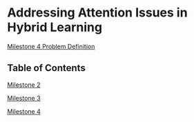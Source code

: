 # Addressing Attention Issues in Hybrid Learning

[Milestone 4 Problem Definition](https://michaelcotterell.com/hci/2021su/html/project/milestone4.html)

## Table of Contents

<a href="milestone2">Milestone 2</a>

<a href="milestone3">Milestone 3</a>

<a href="milestone4">Milestone 4</a>
